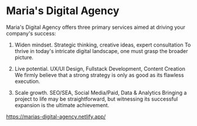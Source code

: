 # Maria's Digital Agency

Maria's Digital Agency offers three primary services aimed at driving your company's success:

1) Widen mindset.
Strategic thinking, creative ideas, expert consultation
To thrive in today's intricate digital landscape, one must grasp the broader picture.

2) Live potential.
UX/UI Design, Fullstack Development, Content Creation
We firmly believe that a strong strategy is only as good as its flawless execution.

3) Scale growth.
SEO/SEA, Social Media/Paid,
Data & Analytics
Bringing a project to life may be straightforward, but witnessing its successful expansion is the ultimate achievement.

https://marias-digital-agency.netlify.app/
